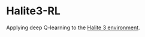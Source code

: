 # Halite3-RL

Applying deep Q-learning to the [Halite 3 environment](https://2018.halite.io/learn-programming-challenge/game-overview).
